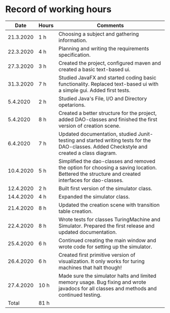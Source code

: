 # Record of working hours
Date | Hours | Comments
-----|-------|---------
21.3.2020| 1 h |Choosing a subject and gathering information.
22.3.2020| 4 h |Planning and writing the requirements specification.
27.3.2020| 3 h |Created the project, configured maven and created a basic text-based ui.
31.3.2020| 7 h |Studied JavaFX and started coding basic functionality. Replaced text-based ui with a simple gui. Added first               tests.
5.4.2020| 2 h |Studied Java's File, I/O and Directory opetarions.
5.4.2020| 8 h |Created a better structure for the project, added DAO-classes and finished the first version of creation scene.
6.4.2020| 7 h |Updated documentation, studied Junit-testing and started writing tests for the DAO-classes. Added Checkstyle and created a class diagram.
10.4.2020| 5 h |Simplified the dao-classes and removed the option for choosing a saving location. Bettered the structure and created interfaces for dao-classes.
12.4.2020| 2 h |Built first version of the simulator class.
14.4.2020| 4 h |Expanded the simulator class.
21.4.2020| 8 h |Updated the creation scene with transition table creation.
22.4.2020| 8 h |Wrote tests for classes TuringMachine and Simulator. Prepared the first release and updated documentation.
25.4.2020| 6 h |Continued creating the main window and wrote code for setting up the simulator.
26.4.2020| 6 h |Created first primitive version of visualization. It only works for turing machines that halt though!
27.4.2020| 10 h|Made sure the simulator halts and limited memory usage. Bug fixing and wrote javadocs for all classes and methods and continued testing.
Total| 81 h
